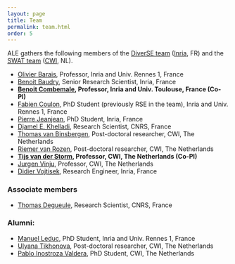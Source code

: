 ```yaml
---
layout: page
title: Team
permalink: team.html
order: 5
---
```


ALE gathers the following members of the [DiverSE team](http://diverse.irisa.fr/) ([Inria](https://www.inria.fr/), FR) and 
the [SWAT team](https://www.cwi.nl/research-groups/software-analysis-and-transformation) ([CWI](https://www.cwi.nl), NL).

* [Olivier Barais](https://olivier.barais.fr), Professor, Inria and Univ. Rennes 1, France
* [Benoit Baudry](https://people.rennes.inria.fr/Benoit.Baudry/), Senior Research Scientist, Inria, France
* **[Benoit Combemale](https://www.irit.fr/~Benoit.Combemale/), Professor, Inria and Univ. Toulouse, France (Co-PI)**
* [Fabien Coulon](http://www.doyoubuzz.com/fabien-coulon), PhD Student (previously RSE in the team), Inria and Univ. Rennes 1, France
* [Pierre Jeanjean](#), PhD Student, Inria, France
* [Djamel E. Khelladi](http://people.irisa.fr/Djamel-Eddine.Khelladi/), Research Scientist, CNRS, France
* [Thomas van Binsbergen](http://www.ltvanbinsbergen.nl/), Post-doctoral researcher, CWI, The Netherlands
* [Riemer van Rozen](https://www.cwi.nl/people/riemer-van-rozen), Post-doctoral researcher, CWI, The Netherlands
* **[Tijs van der Storm](http://homepages.cwi.nl/~storm/), Professor, CWI, The Netherlands (Co-PI)**
* [Jurgen Vinju](http://www.cwi.nl/~jurgenv), Professor, CWI, The Netherlands
* [Didier Vojtisek](http://people.rennes.inria.fr/Didier.Vojtisek), Research Engineer, Inria, France

### Associate members

* [Thomas Degueule](https://tdegueul.github.io/), Research Scientist, CNRS, France

### Alumni:

* [Manuel Leduc](https://mleduc.xyz/), PhD Student, Inria and Univ. Rennes 1, France
* [Ulyana Tikhonova](https://www.cwi.nl/people/ulyana-tikhonova), Post-doctoral researcher, CWI, The Netherlands
* [Pablo Inostroza Valdera](https://www.cwi.nl/people/pablo-inostroza-valdera), PhD Student, CWI, The Netherlands
